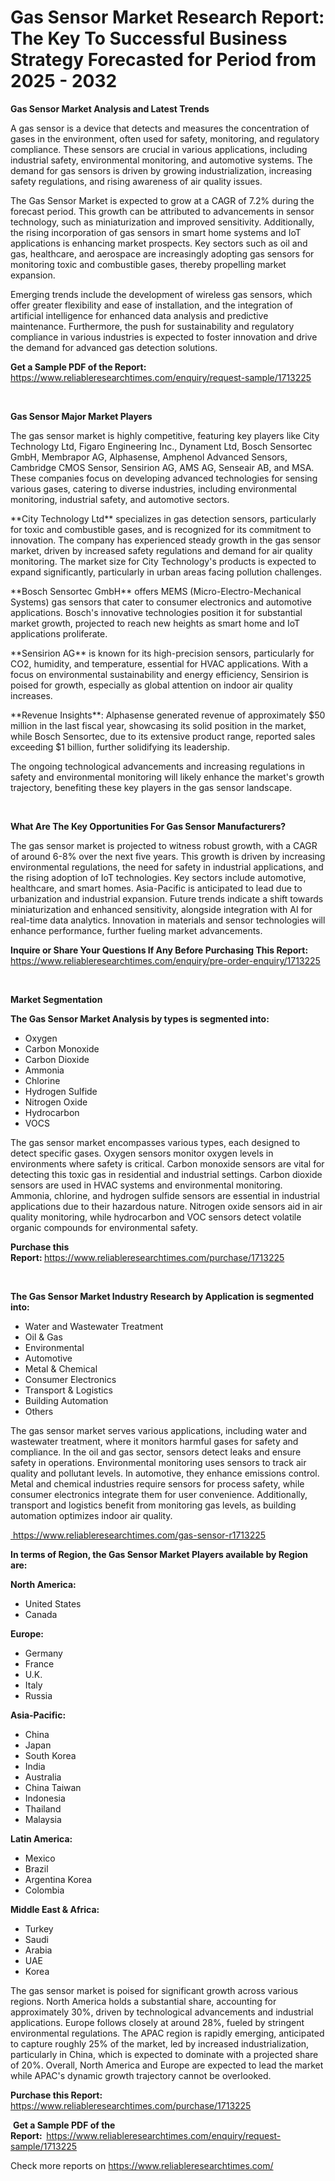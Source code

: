 <p><h1>Gas Sensor Market Research Report: The Key To Successful Business Strategy Forecasted for Period from 2025 - 2032</h1></p><p><strong>Gas Sensor Market Analysis and Latest Trends</strong></p>
<p><p>A gas sensor is a device that detects and measures the concentration of gases in the environment, often used for safety, monitoring, and regulatory compliance. These sensors are crucial in various applications, including industrial safety, environmental monitoring, and automotive systems. The demand for gas sensors is driven by growing industrialization, increasing safety regulations, and rising awareness of air quality issues.</p><p>The Gas Sensor Market is expected to grow at a CAGR of 7.2% during the forecast period. This growth can be attributed to advancements in sensor technology, such as miniaturization and improved sensitivity. Additionally, the rising incorporation of gas sensors in smart home systems and IoT applications is enhancing market prospects. Key sectors such as oil and gas, healthcare, and aerospace are increasingly adopting gas sensors for monitoring toxic and combustible gases, thereby propelling market expansion.</p><p>Emerging trends include the development of wireless gas sensors, which offer greater flexibility and ease of installation, and the integration of artificial intelligence for enhanced data analysis and predictive maintenance. Furthermore, the push for sustainability and regulatory compliance in various industries is expected to foster innovation and drive the demand for advanced gas detection solutions.</p></p>
<p><strong>Get a Sample PDF of the Report:&nbsp;</strong> <a href="https://www.reliableresearchtimes.com/enquiry/request-sample/1713225?utm_campaign=3061&utm_medium=2&utm_source=Github&utm_content=ia&utm_term=28032025&utm_id=gas-sensor">https://www.reliableresearchtimes.com/enquiry/request-sample/1713225</a></p>
<p>&nbsp;</p>
<p><strong>Gas Sensor Major Market Players</strong></p>
<p><p>The gas sensor market is highly competitive, featuring key players like City Technology Ltd, Figaro Engineering Inc., Dynament Ltd, Bosch Sensortec GmbH, Membrapor AG, Alphasense, Amphenol Advanced Sensors, Cambridge CMOS Sensor, Sensirion AG, AMS AG, Senseair AB, and MSA. These companies focus on developing advanced technologies for sensing various gases, catering to diverse industries, including environmental monitoring, industrial safety, and automotive sectors.</p><p>**City Technology Ltd** specializes in gas detection sensors, particularly for toxic and combustible gases, and is recognized for its commitment to innovation. The company has experienced steady growth in the gas sensor market, driven by increased safety regulations and demand for air quality monitoring. The market size for City Technology's products is expected to expand significantly, particularly in urban areas facing pollution challenges.</p><p>**Bosch Sensortec GmbH** offers MEMS (Micro-Electro-Mechanical Systems) gas sensors that cater to consumer electronics and automotive applications. Bosch's innovative technologies position it for substantial market growth, projected to reach new heights as smart home and IoT applications proliferate.</p><p>**Sensirion AG** is known for its high-precision sensors, particularly for CO2, humidity, and temperature, essential for HVAC applications. With a focus on environmental sustainability and energy efficiency, Sensirion is poised for growth, especially as global attention on indoor air quality increases.</p><p>**Revenue Insights**: Alphasense generated revenue of approximately $50 million in the last fiscal year, showcasing its solid position in the market, while Bosch Sensortec, due to its extensive product range, reported sales exceeding $1 billion, further solidifying its leadership.</p><p>The ongoing technological advancements and increasing regulations in safety and environmental monitoring will likely enhance the market's growth trajectory, benefiting these key players in the gas sensor landscape.</p></p>
<p>&nbsp;</p>
<p><strong>What Are The Key Opportunities For Gas Sensor Manufacturers?</strong></p>
<p><p>The gas sensor market is projected to witness robust growth, with a CAGR of around 6-8% over the next five years. This growth is driven by increasing environmental regulations, the need for safety in industrial applications, and the rising adoption of IoT technologies. Key sectors include automotive, healthcare, and smart homes. Asia-Pacific is anticipated to lead due to urbanization and industrial expansion. Future trends indicate a shift towards miniaturization and enhanced sensitivity, alongside integration with AI for real-time data analytics. Innovation in materials and sensor technologies will enhance performance, further fueling market advancements.</p></p>
<p><strong>Inquire or Share Your Questions If Any Before Purchasing This Report:</strong> <a href="https://www.reliableresearchtimes.com/enquiry/pre-order-enquiry/1713225?utm_campaign=3061&utm_medium=2&utm_source=Github&utm_content=ia&utm_term=28032025&utm_id=gas-sensor">https://www.reliableresearchtimes.com/enquiry/pre-order-enquiry/1713225</a></p>
<p>&nbsp;</p>
<p><strong>Market Segmentation</strong></p>
<p><strong>The Gas Sensor Market Analysis by types is segmented into:</strong></p>
<p><ul><li>Oxygen</li><li>Carbon Monoxide</li><li>Carbon Dioxide</li><li>Ammonia</li><li>Chlorine</li><li>Hydrogen Sulfide</li><li>Nitrogen Oxide</li><li>Hydrocarbon</li><li>VOCS</li></ul></p>
<p><p>The gas sensor market encompasses various types, each designed to detect specific gases. Oxygen sensors monitor oxygen levels in environments where safety is critical. Carbon monoxide sensors are vital for detecting this toxic gas in residential and industrial settings. Carbon dioxide sensors are used in HVAC systems and environmental monitoring. Ammonia, chlorine, and hydrogen sulfide sensors are essential in industrial applications due to their hazardous nature. Nitrogen oxide sensors aid in air quality monitoring, while hydrocarbon and VOC sensors detect volatile organic compounds for environmental safety.</p></p>
<p><strong>Purchase this Report:&nbsp;</strong><a href="https://www.reliableresearchtimes.com/purchase/1713225?utm_campaign=3061&utm_medium=2&utm_source=Github&utm_content=ia&utm_term=28032025&utm_id=gas-sensor">https://www.reliableresearchtimes.com/purchase/1713225</a></p>
<p>&nbsp;</p>
<p><strong>The Gas Sensor Market Industry Research by Application is segmented into:</strong></p>
<p><ul><li>Water and Wastewater Treatment</li><li>Oil & Gas</li><li>Environmental</li><li>Automotive</li><li>Metal & Chemical</li><li>Consumer Electronics</li><li>Transport & Logistics</li><li>Building Automation</li><li>Others</li></ul></p>
<p><p>The gas sensor market serves various applications, including water and wastewater treatment, where it monitors harmful gases for safety and compliance. In the oil and gas sector, sensors detect leaks and ensure safety in operations. Environmental monitoring uses sensors to track air quality and pollutant levels. In automotive, they enhance emissions control. Metal and chemical industries require sensors for process safety, while consumer electronics integrate them for user convenience. Additionally, transport and logistics benefit from monitoring gas levels, as building automation optimizes indoor air quality.</p></p>
<p><a href="https://www.reliableresearchtimes.com/gas-sensor-r1713225?utm_campaign=3061&utm_medium=2&utm_source=Github&utm_content=ia&utm_term=28032025&utm_id=gas-sensor">&nbsp;https://www.reliableresearchtimes.com/gas-sensor-r1713225</a></p>
<p><strong>In terms of Region, the Gas Sensor Market Players available by Region are:</strong></p>
<p>
    <p> <strong> North America: </strong>
        <ul>
            <li>United States</li>
            <li>Canada</li>
        </ul>
        </p> 
    <p> <strong> Europe: </strong>
        <ul>
            <li>Germany</li>
            <li>France</li>
            <li>U.K.</li>
            <li>Italy</li>
            <li>Russia</li>
        </ul>
        </p> 
    <p> <strong> Asia-Pacific: </strong>
        <ul>
            <li>China</li>
            <li>Japan</li>
            <li>South Korea</li>
            <li>India</li>
            <li>Australia</li>
            <li>China Taiwan</li>
            <li>Indonesia</li>
            <li>Thailand</li>
            <li>Malaysia</li>
        </ul>
        </p> 
    <p> <strong> Latin America: </strong>
        <ul>
            <li>Mexico</li>
            <li>Brazil</li>
            <li>Argentina Korea</li>
            <li>Colombia</li>
        </ul>
        </p> 
    <p> <strong> Middle East & Africa: </strong>
        <ul>
            <li>Turkey</li>
            <li>Saudi</li>
            <li>Arabia</li>
            <li>UAE</li>
            <li>Korea</li>
        </ul>
    </p>
    </p>
<p><p>The gas sensor market is poised for significant growth across various regions. North America holds a substantial share, accounting for approximately 30%, driven by technological advancements and industrial applications. Europe follows closely at around 28%, fueled by stringent environmental regulations. The APAC region is rapidly emerging, anticipated to capture roughly 25% of the market, led by increased industrialization, particularly in China, which is expected to dominate with a projected share of 20%. Overall, North America and Europe are expected to lead the market while APAC's dynamic growth trajectory cannot be overlooked.</p></p>
<p><strong>Purchase this Report: </strong><a href="https://www.reliableresearchtimes.com/purchase/1713225?utm_campaign=3061&utm_medium=2&utm_source=Github&utm_content=ia&utm_term=28032025&utm_id=gas-sensor">https://www.reliableresearchtimes.com/purchase/1713225</a></p>
<p>&nbsp;<strong>Get a Sample PDF of the Report:&nbsp;&nbsp;</strong><a href="https://www.reliableresearchtimes.com/enquiry/request-sample/1713225?utm_campaign=3061&utm_medium=2&utm_source=Github&utm_content=ia&utm_term=28032025&utm_id=gas-sensor">https://www.reliableresearchtimes.com/enquiry/request-sample/1713225</a></p>
<p><strong></strong></p>
<p>Check more reports on <a href="https://www.reliableresearchtimes.com/?utm_campaign=3061&utm_medium=2&utm_source=Github&utm_content=ia&utm_term=28032025&utm_id=gas-sensor">https://www.reliableresearchtimes.com/</a></p>